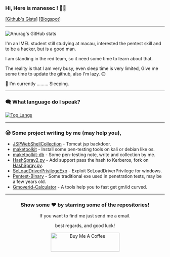 ###  Hi, Here is manesec ! 🙋‍♂️

[\[Github's Gists\]](https://gist.github.com/manesec)  [\[Blogspot\]](https://manesec.blogspot.com/)

---

![Anurag's GitHub stats](https://github-readme-stats.vercel.app/api?username=manesec&show_icons=true)

I'm an IMEL student still studying at macau, interested the pentest skill and to be a hacker, but is a good man. 

I am standing in the red team, so it need some time to learn about that.

The reality is that I am very busy, even sleep time is very limited, Give me some time to update the github, also I'm lazy. 🙃

🌱 I’m currently .........  Sleeping.

--- 

### 🗨️ What language do I speak?
[![Top Langs](https://github-readme-stats.vercel.app/api/top-langs/?username=manesec&layout=compact)](https://github.com/anuraghazra/github-readme-stats)

<!--
**manesec/manesec** is a ✨ _special_ ✨ repository because its `README.md` (this file) appears on your GitHub profile.

Here are some ideas to get you started:

🔭 I’m currently working on ...
🌱 I’m currently learning ...
👯 I’m looking to collaborate on ...
🤔 I’m looking for help with ...
💬 Ask me about ...
📫 How to reach me: ...
😄 Pronouns: ...
⚡ Fun fact: ...
-->

---

### 😪 Some project writing by me (may help you), 

- [JSPWebShellCollection](https://github.com/manesec/JSPWebShellCollection) - Tomcat jsp backdoor.
- [maketoolkit](https://github.com/manesec/maketoolkit) - Install some pen-testing tools on kali or debian like os.
- [maketoolkit-db](https://github.com/manesec/maketoolkit-db) - Some pen-testing note, write and collection by me.
- [HashSpray2.py](https://github.com/manesec/HashSpray2.py) - Add support pass the hash to Kerberos, fork on [HashSpray.py](https://github.com/cube0x0/HashSpray.py).
- [SeLoadDriverPrivilegeExp](https://github.com/manesec/SeLoadDriverPrivilegeExp) - Exploit SeLoadDriverPrivilege for windows.
- [Pentest-Binary](https://github.com/manesec/Pentest-Binary) - Some traditional exe used in penetration tests, may be a few years old.
- [Gmoverid-Calculator](https://github.com/manesec/Gmoverid-Calculator) - A tools help you to fast get gm/id curved.
---
<div align="center">

### Show some ❤️ by starring some of the repositories!


  
If you want to find me just send me a email.

best regards, and good luck!
  
<a href="https://www.buymeacoffee.com/manesec" target="_blank"><img src="https://cdn.buymeacoffee.com/buttons/v2/default-blue.png" alt="Buy Me A Coffee" style="height: 60px !important;width: 217px !important;" ></a>
</div>
